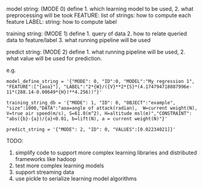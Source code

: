 model string: (MODE 0)
define 1. which learning model to be used, 2. what preprocessing will be took
FEATURE: list of strings: how to compute each feature
LABEL: string: how to compute label

training string: (MODE 1)
define 1. query of data 2. how to relate queried data to feature/label 3. what running pipeline will be used

predict string: (MODE 2)
define 1. what running pipeline will be used, 2. what value will be used for prediction.

e.g.
~~~~
model_define_string = '{"MODE": 0, "ID":0, "MODEL":"My regression 1", "FEATURE":["{aoa}"], "LABEL":"2*{W}/({V}**2*{S}*(4.174794718087996e-11*(288.14-0.00649*{H})**4.256))"}'

training_string_db = '{"MODE": 1, "ID": 0, "OBJECT":"example", "size":1000,"DATA":"aoa=angle of attack(radian),  W=current weight(N), V=true air speed(m/s), S=61.0(m^2), H=altitude msl(m)","CONSTRAINT": "abs({b}-{a})/{a}<0.01, b=lift(N), a = current weight(N)"}'

predict_string = '{"MODE": 2, "ID": 0, "VALUES":[0.02234021]}'
~~~~
TODO:
1. simplify code to support more complex learning libraries and distributed frameworks like hadoop
2. test more complex learning models
3. support streaming data
4. use pickle to serialize learning model algorithms